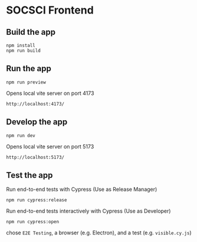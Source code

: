 # SOCSCI Frontend

## Build the app
```shell
npm install
npm run build
```

## Run the app

```shell
npm run preview
```
Opens local vite server on port 4173
```shell
http://localhost:4173/
```

## Develop the app

```shell
npm run dev
```
Opens local vite server on port 5173
```shell
http://localhost:5173/
```

## Test the app
Run end-to-end tests with Cypress (Use as Release Manager)
```shell
npm run cypress:release
```

Run end-to-end tests interactively with Cypress (Use as Developer)
```shell
npm run cypress:open
```
chose `E2E Testing`, a browser (e.g. Electron), and a test (e.g. `visible.cy.js`)

